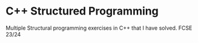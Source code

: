 # C++ Structured Programming
Multiple Structural programming exercises in C++ that I have solved. FCSE 23/24
